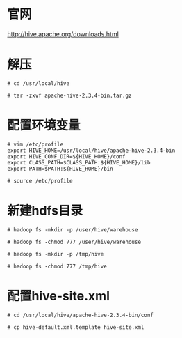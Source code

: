 # 官网
http://hive.apache.org/downloads.html

# 解压
```
# cd /usr/local/hive

# tar -zxvf apache-hive-2.3.4-bin.tar.gz
```

# 配置环境变量
```
# vim /etc/profile
export HIVE_HOME=/usr/local/hive/apache-hive-2.3.4-bin
export HIVE_CONF_DIR=${HIVE_HOME}/conf
export CLASS_PATH=$CLASS_PATH:${HIVE_HOME}/lib
export PATH=$PATH:${HIVE_HOME}/bin

# source /etc/profile
```

# 新建hdfs目录
```
# hadoop fs -mkdir -p /user/hive/warehouse

# hadoop fs -chmod 777 /user/hive/warehouse

# hadoop fs -mkdir -p /tmp/hive

# hadoop fs -chmod 777 /tmp/hive
```

# 配置hive-site.xml
```
# cd /usr/local/hive/apache-hive-2.3.4-bin/conf

# cp hive-default.xml.template hive-site.xml
```
